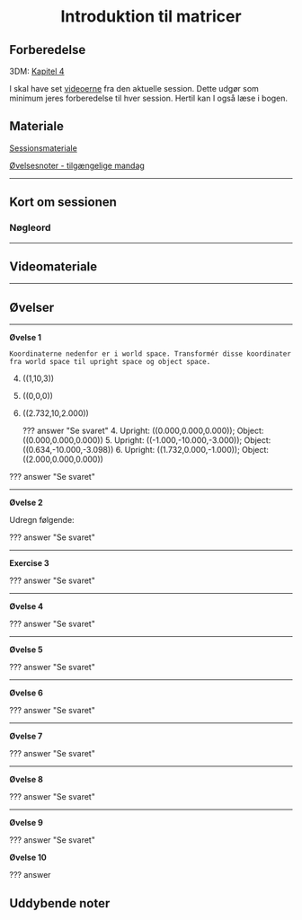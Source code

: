<h1 align="center">Introduktion til matricer</h1>



## Forberedelse
3DM: [Kapitel 4]()

I skal have set [videoerne](#videomateriale) fra den aktuelle session. Dette udgør som minimum jeres forberedelse til hver session. Hertil kan I også læse i bogen.

## Materiale

[Sessionsmateriale]()

[Øvelsesnoter - tilgængelige mandag]()

---

## Kort om sessionen


### Nøgleord



---

## Videomateriale

---

## Øvelser

---

**Øvelse 1**


    Koordinaterne nedenfor er i world space. Transformér disse koordinater fra world space til upright space og object space.

4. \((1,10,3)\)  
5. \((0,0,0)\)  
6. \((2.732,10,2.000)\)  

    ??? answer "Se svaret"
        4. Upright: \((0.000,0.000,0.000)\); Object: \((0.000,0.000,0.000)\)
        5. Upright: \((-1.000,-10.000,-3.000)\); Object: \((0.634,-10.000,-3.098)\)
        6. Upright: \((1.732,0.000,-1.000)\); Object: \((2.000,0.000,0.000)\)


??? answer "Se svaret"

    

---

**Øvelse 2**

Udregn følgende:


??? answer "Se svaret"

    

---

**Exercise 3**

??? answer "Se svaret"


---

**Øvelse 4**

??? answer "Se svaret"

---

**Øvelse 5**



??? answer "Se svaret"

 

---

**Øvelse 6**


??? answer "Se svaret"



---

**Øvelse 7**


??? answer "Se svaret"


---

**Øvelse 8**


??? answer "Se svaret"

---

**Øvelse 9**

??? answer "Se svaret"


**Øvelse 10**



??? answer



## Uddybende noter